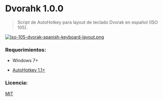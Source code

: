 # Dvorahk 1.0.0

> Script de AutoHotkey para layout de teclado Dvorak en español (ISO 105). 

[![Iso-105-dvorak-spanish-keyboard-layout.png](https://upload.wikimedia.org/wikipedia/commons/e/e5/Iso-105-dvorak-spanish-keyboard-layout.png)](https://es.wikipedia.org/wiki/Teclado_Dvorak)

### Requerimientos:
+ Windows 7+

+ [AutoHotkey 1.1+](https://www.autohotkey.com/)

### Licencia:
[MIT](./LICENSE)